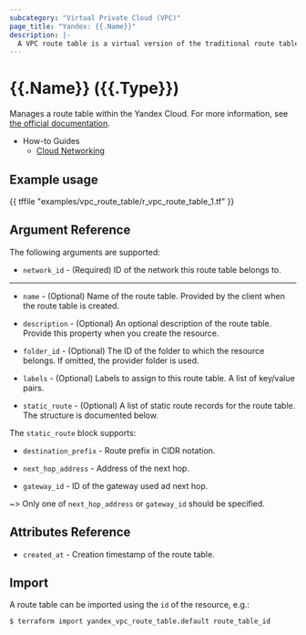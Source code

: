 ```yaml
---
subcategory: "Virtual Private Cloud (VPC)"
page_title: "Yandex: {{.Name}}"
description: |-
  A VPC route table is a virtual version of the traditional route table on router device.
---
```


# {{.Name}} ({{.Type}})

Manages a route table within the Yandex Cloud. For more information, see [the official documentation](https://cloud.yandex.com/docs/vpc/concepts).

* How-to Guides
  * [Cloud Networking](https://cloud.yandex.com/docs/vpc/)

## Example usage

{{ tffile "examples/vpc_route_table/r_vpc_route_table_1.tf" }}

## Argument Reference

The following arguments are supported:

* `network_id` - (Required) ID of the network this route table belongs to.

---

* `name` - (Optional) Name of the route table. Provided by the client when the route table is created.

* `description` - (Optional) An optional description of the route table. Provide this property when you create the resource.

* `folder_id` - (Optional) The ID of the folder to which the resource belongs. If omitted, the provider folder is used.

* `labels` - (Optional) Labels to assign to this route table. A list of key/value pairs.

* `static_route` - (Optional) A list of static route records for the route table. The structure is documented below.

The `static_route` block supports:

* `destination_prefix` - Route prefix in CIDR notation.

* `next_hop_address` - Address of the next hop.

* `gateway_id` - ID of the gateway used ad next hop.

~> Only one of `next_hop_address` or `gateway_id` should be specified.

## Attributes Reference

* `created_at` - Creation timestamp of the route table.

## Import

A route table can be imported using the `id` of the resource, e.g.:

```
$ terraform import yandex_vpc_route_table.default route_table_id
```
